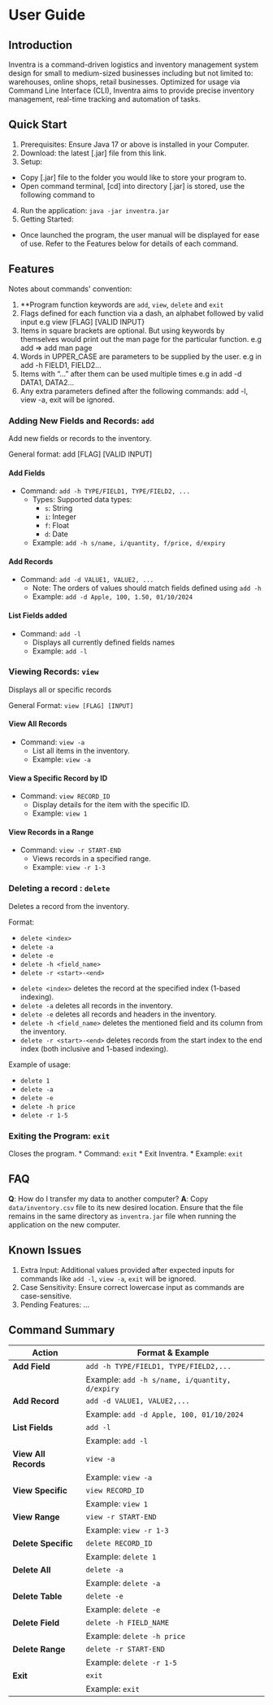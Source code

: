 # User Guide

## Introduction

Inventra is a command-driven logistics and inventory management system design for small to
medium-sized businesses including but not limited to: warehouses, online shops, retail
businesses. Optimized for usage via Command Line Interface (CLI), Inventra aims to provide
precise inventory management, real-time tracking and automation of tasks.

## Quick Start

1. Prerequisites: Ensure Java 17 or above is installed in your Computer.
2. Download: the latest [.jar] file from this link.
3. Setup:
*  Copy [.jar] file to the folder you would like to store your program to. 
*  Open command terminal, [cd] into directory [.jar] is stored, use the following command to
4. Run the application:
   ``` java -jar inventra.jar ```
5. Getting Started:
*  Once launched the program, the user manual will be displayed for ease of use. 
Refer to the Features below for details of each command.

## Features 

Notes about commands' convention:
1. **Program function keywords are `add`, `view`, `delete` and `exit`
2. Flags defined for each function via a dash, an alphabet followed by valid input
   e.g view [FLAG] [VALID INPUT}
3. Items in square brackets are optional. But using keywords by themselves would print
   out the man page for the particular function. e.g add => add man page
4. Words in UPPER_CASE are parameters to be supplied by the user.
   e.g in add -h FIELD1, FIELD2…
5. Items with “...” after them can be used multiple times
   e.g in add -d DATA1, DATA2…
6. Any extra parameters defined after the following commands: add -l, view -a, exit will be
   ignored.

### Adding New Fields and Records: `add`
Add new fields or records to the inventory.

General format: add [FLAG] [VALID INPUT]

#### Add Fields
* Command: `add -h TYPE/FIELD1, TYPE/FIELD2, ...`
    * Types: Supported data types:
        * `s`: String
        * `i`: Integer
        * `f`: Float
        * `d`: Date
    * Example:
    ``` add -h s/name, i/quantity, f/price, d/expiry ```

#### Add Records
* Command: `add -d VALUE1, VALUE2, ...`
    * Note: The orders of values should match fields defined using `add -h`
    * Example:
    ``` add -d Apple, 100, 1.50, 01/10/2024 ```

#### List Fields added
* Command: `add -l`
    * Displays all currently defined fields names 
    * Example:
    ``` add -l ```

### Viewing Records: `view`
Displays all or specific records

General Format: `view [FLAG] [INPUT]`

#### View All Records
* Command: `view -a`
    * List all items in the inventory.
    * Example:
    ``` view -a ```

#### View a Specific Record by ID
* Command: `view RECORD_ID`
    * Display details for the item with the specific ID.
    * Example:
    ``` view 1 ```

#### View Records in a Range 
* Command: `view -r START-END`
    * Views records in a specified range.
    * Example:
    ``` view -r 1-3 ```

### Deleting a record : `delete`
Deletes a record from the inventory.

Format: 
- `delete <index>`
- `delete -a`
- `delete -e`
- `delete -h <field_name>`
- `delete -r <start>-<end>`

* `delete <index>` deletes the record at the specified index (1-based indexing).
* `delete -a` deletes all records in the inventory.
* `delete -e` deletes all records and headers in the inventory.
* `delete -h <field_name>` deletes the mentioned field and its column from the inventory.
* `delete -r <start>-<end>` deletes records from the start index to the end index (both inclusive and 1-based indexing).

Example of usage: 

- `delete 1`
- `delete -a`
- `delete -e`
- `delete -h price`
- `delete -r 1-5`

### Exiting the Program: `exit`
Closes the program.
    * Command: `exit`
        * Exit Inventra.
        * Example:
        ``` exit ```

## FAQ

**Q**: How do I transfer my data to another computer?
**A**: Copy `data/inventory.csv` file to its new desired location. 
Ensure that the file remains in the same directory as `inventra.jar` file when running the application on the new computer.


## Known Issues

1. Extra Input: Additional values provided after expected inputs for commands like `add -l`, `view -a`, `exit` will be ignored.
2. Case Sensitivity: Ensure correct lowercase input as commands are case-sensitive.
3. Pending Features: ...


## Command Summary

| Action             | Format & Example                              |
|--------------------|-----------------------------------------------|
| **Add Field**      | `add -h TYPE/FIELD1, TYPE/FIELD2,...`         |
|                    | Example: `add -h s/name, i/quantity, d/expiry`|
| **Add Record**     | `add -d VALUE1, VALUE2,...`                   |
|                    | Example: `add -d Apple, 100, 01/10/2024`      |
| **List Fields**    | `add -l`                                      |
|                    | Example: `add -l`                             |
| **View All Records** | `view -a`                                   |
|                    | Example: `view -a`                            |
| **View Specific**  | `view RECORD_ID`                              |
|                    | Example: `view 1`                             |
| **View Range**     | `view -r START-END`                           |
|                    | Example: `view -r 1-3`                        |
| **Delete Specific** | `delete RECORD_ID`                           |
|                    | Example: `delete 1`                           |
| **Delete All**     | `delete -a`                                   |
|                    | Example: `delete -a`                          |
| **Delete Table**   | `delete -e`                                   |
|                    | Example: `delete -e`                          |
| **Delete Field**   | `delete -h FIELD_NAME`                        |
|                    | Example: `delete -h price`                    |
| **Delete Range**   | `delete -r START-END`                         |
|                    | Example: `delete -r 1-5`                      |
| **Exit**           | `exit`                                        |
|                    | Example: `exit`                               |
